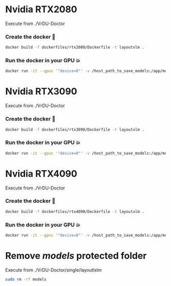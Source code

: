 # Nvidia RTX2080
Execute from ./VrDU-Doctor
### Create the docker :whale:
```bash
docker build -f dockerfiles/rtx2080/Dockerfile -t layoutxlm .
```
### Run the docker in your GPU :boom:
```bash
docker run -it --gpus '"device=0"' -v /host_path_to_save_models:/app/models_output layoutxlm
```

# Nvidia RTX3090
Execute from ./VrDU-Doctor
### Create the docker :whale:
```bash
docker build -f dockerfiles/rtx3090/Dockerfile -t layoutxlm .
```
### Run the docker in your GPU :boom:
```bash
docker run -it --gpus '"device=0"' -v /host_path_to_save_models:/app/models_output layoutxlm
```


# Nvidia RTX4090
Execute from ./VrDU-Doctor
### Create the docker :whale:
```bash
docker build -f dockerfiles/rtx4090/Dockerfile -t layoutxlm .
```

### Run the docker in your GPU :boom:
```bash
docker run -it --gpus '"device=0"' -v /host_path_to_save_models:/app/models_output layoutxlm
```

# Remove *models* protected folder
Execute from ./VrDU-Doctor/single/layoutlxlm
```bash
sudo rm -rf models
```